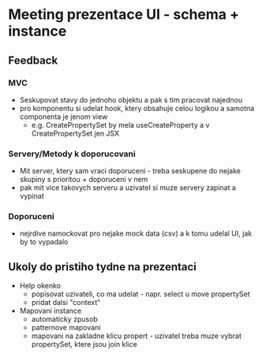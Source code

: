 # Meeting prezentace UI - schema + instance

## Feedback

### MVC

-   Seskupovat stavy do jednoho objektu a pak s tim pracovat najednou
-   pro komponentu si udelat hook, ktery obsahuje celou logikou a samotna componenta je jenom view
    -   e.g. CreatePropertySet by mela useCreateProperty a v CreatePropertySet jen JSX

### Servery/Metody k doporucovani

-   Mit server, ktery sam vraci doporuceni - treba seskupene do nejake skupiny s prioritou + doporuceni v nem
-   pak mit vice takovych serveru a uzivatel si muze servery zapinat a vypinat

### Doporuceni

-   nejrdive namockovat pro nejake mock data (csv) a k tomu udelal UI, jak by to vypadalo

## Ukoly do pristiho tydne na prezentaci

-   Help okenko
    -   popisovat uzivateli, co ma udelat - napr. select u move propertySet
    -   pridat dalsi "context"
-   Mapovani instance
    -   automaticky zpusob
    -   patternove mapovani
    -   mapovani na zakladne klicu propert - uzivatel treba muze vybrat propertySet, ktere jsou join klice
